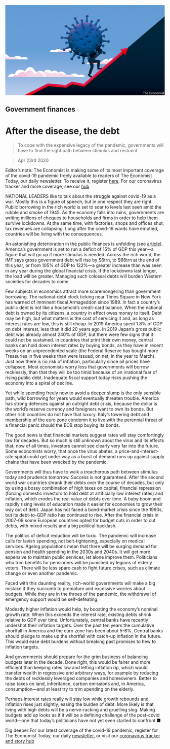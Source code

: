 ![](./images/20200425_LDD001_0.jpg)

## Government finances

# After the disease, the debt

> To cope with the expensive legacy of the pandemic, governments will have to find the right path between stimulus and restraint

> Apr 23rd 2020

Editor’s note: The Economist is making some of its most important coverage of the covid-19 pandemic freely available to readers of The Economist Today, our daily newsletter. To receive it, register [here](https://www.economist.com//newslettersignup). For our coronavirus tracker and more coverage, see our [hub](https://www.economist.com//coronavirus)

NATIONAL LEADERS like to talk about the struggle against covid-19 as a war. Mostly this is a figure of speech, but in one respect they are right. Public borrowing in the rich world is set to soar to levels last seen amid the rubble and smoke of 1945. As the economy falls into ruins, governments are writing millions of cheques to households and firms in order to help them survive lockdowns. At the same time, with factories, shops and offices shut, tax revenues are collapsing. Long after the covid-19 wards have emptied, countries will be living with the consequences.

An astonishing deterioration in the public finances is unfolding (see [article](https://www.economist.com//briefing/2020/04/23/the-pandemic-will-leave-the-rich-world-deep-in-debt-and-force-some-hard-choices)). America’s government is set to run a deficit of 15% of GDP this year—a figure that will go up if more stimulus is needed. Across the rich world, the IMF says gross government debt will rise by $6trn, to $66trn at the end of this year, or from 105% of GDP to 122%—a greater increase than was seen in any year during the global financial crisis. If the lockdowns last longer, the load will be greater. Managing such colossal debts will burden Western societies for decades to come.

Few subjects in economics attract more scaremongering than government borrowing. The national-debt clock ticking near Times Square in New York has warned of imminent fiscal Armageddon since 1989. In fact a country’s public debt is not like a household’s credit-card balance. When the national debt is owned by its citizens, a country in effect owes money to itself. Debt may be high, but what matters is the cost of servicing it and, as long as interest rates are low, this is still cheap. In 2019 America spent 1.8% of GDP on debt interest, less than it did 20 years ago. In 2019 Japan’s gross public debt was already almost 240% of GDP, but there were few signs that it could not be sustained. In countries that print their own money, central banks can hold down interest rates by buying bonds, as they have in recent weeks on an unprecedented scale (the Federal Reserve has bought more Treasuries in five weeks than were issued, on net, in the year to March). Just now there is no risk of inflation, particularly since oil prices have collapsed. Most economists worry less that governments will borrow recklessly, than that they will be too timid because of an irrational fear of rising public debt. Inadequate fiscal support today risks pushing the economy into a spiral of decline.

Yet while spending freely now to avoid a deeper slump is the only sensible path, wild borrowing for years would eventually threaten trouble. America has strong defences against an outright debt crisis, because the dollar is the world’s reserve currency and foreigners want to own its bonds. But other rich countries do not have that luxury. Italy’s towering debt and membership of the euro zone condemn it to live with the perennial threat of a financial panic should the ECB stop buying its bonds.

The good news is that financial markets suggest rates will stay comfortingly low for decades. But so much is still unknown about the virus and its effects that, now of all times, investors cannot see clearly very far into the future. Some economists worry, that once the virus abates, a price-and-interest-rate spiral could get under way as a burst of demand runs up against supply chains that have been wrecked by the pandemic.

Governments will thus have to walk a treacherous path between stimulus today and prudence tomorrow. Success is not guaranteed. After the second world war countries shrank their debts over the course of decades, but only by using a bossy combination of high taxes on capital, financial repression (forcing domestic investors to hold debt at artificially low interest rates) and inflation, which erodes the real value of debts over time. A baby boom and rapidly rising levels of education made it easier for economies to grow their way out of debt. Japan has not faced a bond-market crisis since the 1990s, but its debt-to-GDP ratio has continued to rise. After the financial crisis in 2007-09 some European countries opted for budget cuts in order to cut debts, with mixed results and a big political backlash.

The politics of deficit reduction will be toxic. The pandemic will increase calls for lavish spending, not belt-tightening, especially on medical services. Ageing populations mean that there will be surging demand for pension and health spending in the 2030s and 2040s. It will get more expensive to maintain public services, let alone improve them. Politicians who trim benefits for pensioners will be punished by legions of elderly voters. There will be less spare cash to fight future crises, such as climate change or even another pandemic.

Faced with this daunting reality, rich-world governments will make a big mistake if they succumb to premature and excessive worries about budgets. While they are in the throes of the pandemic, the withdrawal of emergency support would be self-defeating.

Modestly higher inflation would help, by boosting the economy’s nominal growth rate. When this exceeds the interest rate, existing debts shrink relative to GDP over time. Unfortunately, central banks have recently undershot their inflation targets. Over the past ten years the cumulative shortfall in America and the euro zone has been about 5-6%. Central banks should pledge to make up the shortfall with catch-up inflation in the future. This would ease debt burdens without breaking past promises to hew to inflation targets.

And governments should prepare for the grim business of balancing budgets later in the decade. Done right, this would be fairer and more efficient than keeping rates low and letting inflation rip, which would transfer wealth in regressive and arbitrary ways, for example by reducing the debts of recklessly leveraged companies and homeowners. Better to raise taxes on land, inheritance, carbon emissions and, in America, consumption—and at least try to trim spending on the elderly.

Perhaps interest rates really will stay low while growth rebounds and inflation rises just slightly, easing the burden of debt. More likely is that living with high debts will be a nerve-racking and gruelling slog. Making budgets add up looks as if it will be a defining challenge of the post-covid world—one that today’s politicians have not yet even started to confront.■

Dig deeper:For our latest coverage of the covid-19 pandemic, register for The Economist Today, our daily [newsletter](https://www.economist.com//newslettersignup), or visit our [coronavirus tracker and story hub](https://www.economist.com//coronavirus)
